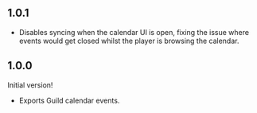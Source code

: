 ## 1.0.1
* Disables syncing when the calendar UI is open, fixing the issue where events would get closed whilst the player is browsing the calendar.

## 1.0.0
Initial version!
* Exports Guild calendar events.